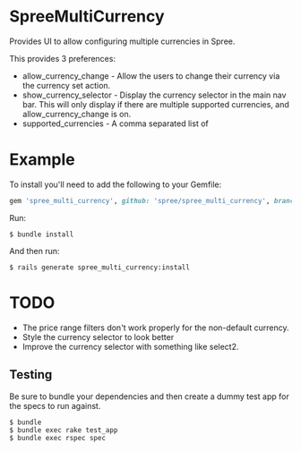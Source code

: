 SpreeMultiCurrency
==================

Provides UI to allow configuring multiple currencies in Spree.

This provides 3 preferences:

* allow_currency_change - Allow the users to change their currency via the currency set action.
* show_currency_selector - Display the currency selector in the main nav bar.  This will only display if there are multiple supported currencies, and allow_currency_change is on.
* supported_currencies - A comma separated list of

Example
=======

To install you'll need to add the following to your Gemfile:

```ruby
gem 'spree_multi_currency', github: 'spree/spree_multi_currency', branch: '2-4-stable'
```


Run:

    $ bundle install


And then run:

    $ rails generate spree_multi_currency:install


TODO
====

* The price range filters don't work properly for the non-default currency.
* Style the currency selector to look better
* Improve the currency selector with something like select2.


Testing
-------

Be sure to bundle your dependencies and then create a dummy test app for the specs to run against.

    $ bundle
    $ bundle exec rake test_app
    $ bundle exec rspec spec
